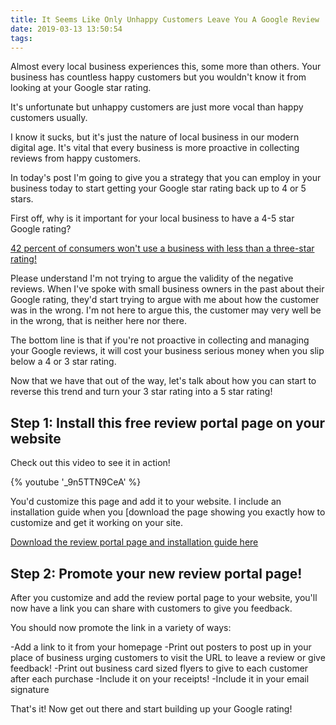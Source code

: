 ```yaml
---
title: It Seems Like Only Unhappy Customers Leave You A Google Review
date: 2019-03-13 13:50:54
tags:
---
```


Almost every local business experiences this, some more than others. Your business has countless happy customers but you wouldn't know it from looking at your Google star rating.

It's unfortunate but unhappy customers are just more vocal than happy customers usually.

I know it sucks, but it's just the nature of local business in our modern digital age. It's vital that every business is more proactive in collecting reviews from happy customers.

In today's post I'm going to give you a strategy that you can employ in your business today to start getting your Google star rating back up to 4 or 5 stars.

First off, why is it important for your local business to have a 4-5 star Google rating? 

[42 percent of consumers won't use a business with less than a three-star rating!](https://www.revlocal.com/blog/review-and-reputation-management/2018-review-marketing-statistics-infographic)

Please understand I'm not trying to argue the validity of the negative reviews. When I've spoke with small business owners in the past about their Google rating, they'd start trying to argue with me about how the customer was in the wrong. I'm not here to argue this, the customer may very well be in the wrong, that is neither here nor there. 

The bottom line is that if you're not proactive in collecting and managing your Google reviews, it will cost your business serious money when you slip below a 4 or 3 star rating.

Now that we have that out of the way, let's talk about how you can start to reverse this trend and turn your 3 star rating into a 5 star rating!

## Step 1: Install this free review portal page on your website

Check out this video to see it in action! 

<div class="video">
{% youtube '_9n5TTN9CeA' %}
</div>

You'd customize this page and add it to your website. I include an installation guide when you [download the page showing you exactly how to customize and get it working on your site.

[Download the review portal page and installation guide here](https://www.stevelongoria.net/reviewsystem.zip)

## Step 2: Promote your new review portal page!

After you customize and add the review portal page to your website, you'll now have a link you can share with customers to give you feedback. 

You should now promote the link in a variety of ways:

-Add a link to it from your homepage
-Print out posters to post up in your place of business urging customers to visit the URL to leave a review or give feedback!
-Print out business card sized flyers to give to each customer after each purchase
-Include it on your receipts!
-Include it in your email signature

That's it! Now get out there and start building up your Google rating!